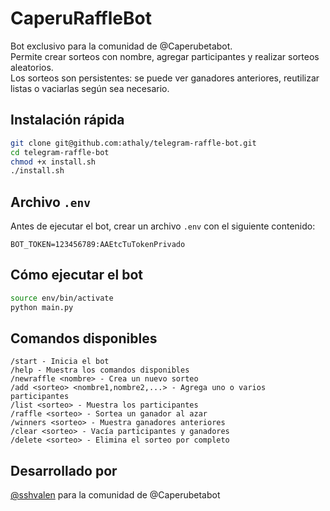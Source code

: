 # CaperuRaffleBot

Bot exclusivo para la comunidad de @Caperubetabot.  
Permite crear sorteos con nombre, agregar participantes y realizar sorteos aleatorios.  
Los sorteos son persistentes: se puede ver ganadores anteriores, reutilizar listas o vaciarlas según sea necesario.

## Instalación rápida

```bash
git clone git@github.com:athaly/telegram-raffle-bot.git
cd telegram-raffle-bot
chmod +x install.sh
./install.sh
```

## Archivo `.env`

Antes de ejecutar el bot, crear un archivo `.env` con el siguiente contenido:

```env
BOT_TOKEN=123456789:AAEtcTuTokenPrivado
```

## Cómo ejecutar el bot

```bash
source env/bin/activate
python main.py
```

## Comandos disponibles

```
/start - Inicia el bot
/help - Muestra los comandos disponibles
/newraffle <nombre> - Crea un nuevo sorteo
/add <sorteo> <nombre1,nombre2,...> - Agrega uno o varios participantes
/list <sorteo> - Muestra los participantes
/raffle <sorteo> - Sortea un ganador al azar
/winners <sorteo> - Muestra ganadores anteriores
/clear <sorteo> - Vacía participantes y ganadores
/delete <sorteo> - Elimina el sorteo por completo
```

## Desarrollado por

[@sshvalen](https://t.me/sshvalen) para la comunidad de @Caperubetabot
